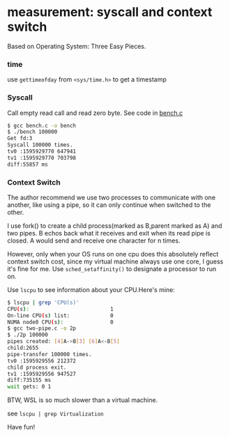 # measurement: syscall and context switch

Based on Operating System: Three Easy Pieces.

### time

use `gettimeofday` from `<sys/time.h>` to get a timestamp

### Syscall

Call empty read call and read zero byte.
See code in [bench.c](/bench.c)

```sh
$ gcc bench.c -o bench
$ ./bench 100000
Get fd:3
Syscall 100000 times.
tv0 :1595929770 647941
tv1 :1595929770 703798
diff:55857 ms
```

### Context Switch

The author recommend we use two processes to communicate with one another, like using a pipe, so it can only continue when switched to the other.

I use fork() to create a child process(marked as B,parent marked as A) and two pipes. B echos back what it receives and exit when its read pipe is closed. A would send and receive one character for n times.

However, only when your OS runs on one cpu does this absolutely reflect context switch cost, since my virtual machine always use one core, I guess it's fine for me. Use `sched_setaffinity()` to designate a processor to run on.

Use `lscpu` to see information about your CPU.Here's mine:

```sh
$ lscpu | grep 'CPU(s)'
CPU(s):                          1
On-line CPU(s) list:             0
NUMA node0 CPU(s):               0
$ gcc two-pipe.c -o 2p
$ ./2p 100000
pipes created: [4]A->B[3] [6]A<-B[5]
child:2655
pipe-transfer 100000 times.
tv0 :1595929556 212372
child process exit.
tv1 :1595929556 947527
diff:735155 ms
wait gets: 0 1
```

BTW, WSL is so much slower than a virtual machine.

see `lscpu | grep Virtualization`

Have fun!
